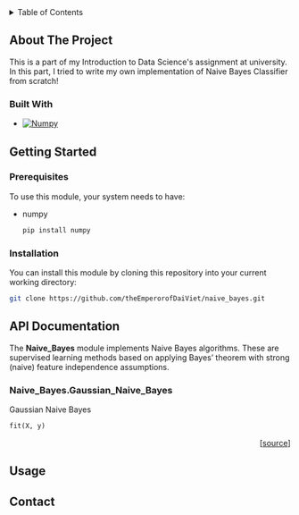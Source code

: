 <!-- TABLE OF CONTENTS -->
<details>
  <summary>Table of Contents</summary>
  <ol>
    <li>
      <a href="#about-the-project">About The Project</a>
      <ul>
        <li><a href="#built-with">Built With</a></li>
      </ul>
    </li>
    <li>
      <a href="#getting-started">Getting Started</a>
      <ul>
        <li><a href="#prerequisites">Prerequisites</a></li>
        <li><a href="#installation">Installation</a></li>
      </ul>
    </li>
    <li><a href="#api-documentation">API Documentation</li>
    <li><a href="#usage">Usage</a></li>
    <li><a href="#contact">Contact</a></li>
  </ol>
</details>


## About The Project

This is a part of my Introduction to Data Science's assignment at university. In this part, I tried to write my own implementation of Naive Bayes Classifier from scratch!



### Built With

* [![Numpy][Numpy-shield]][Numpy-url]



## Getting Started

### Prerequisites
To use this module, your system needs to have:
* numpy
    ```sh
    pip install numpy
    ```

### Installation
You can install this module by cloning this repository into your current working directory:
```sh
git clone https://github.com/theEmperorofDaiViet/naive_bayes.git
```

## API Documentation
The **Naive_Bayes** module implements Naive Bayes algorithms. These are supervised learning methods based on applying Bayes’ theorem with strong (naive) feature independence assumptions.

### Naive_Bayes.Gaussian_Naive_Bayes
Gaussian Naive Bayes

```python
fit(X, y)
```
<p align="right">[<a href="/Naive_Bayes.py#fit">source</a>]</p>


## Usage



## Contact



<!-- MARKDOWN LINKS & IMAGES -->
[Numpy-shield]: https://img.shields.io/badge/numpy-%23013243.svg?style=for-the-badge&logo=numpy&logoColor=white
[Numpy-url]: https://numpy.org